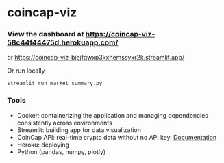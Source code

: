 # coincap-viz

### View the dashboard at https://coincap-viz-58c44f44475d.herokuapp.com/
or https://coincap-viz-bjejfqwxp3kxhemssyxr2k.streamlit.app/

Or run locally
```
streamlit run market_summary.py
```

### Tools
- Docker: containerizing the application and managing dependencies consistently across environments
- Streamlit: building app for data visualization
- CoinCap API: real-time crypto data without no API key. [Documentation](https://docs.coincap.io/)
- Heroku: deploying
- Python (pandas, numpy, plotly)

